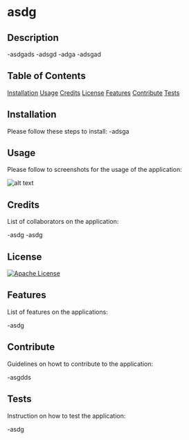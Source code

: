 # asdg


  ## Description
  -asdgads
  -adsgd
  -adga
  -adsgad

  ## Table of Contents

[Installation](#installation)
[Usage](#usage)
[Credits](#credits)
[License](#license)
[Features](#features)
[Contribute](#contribute)
[Tests](#tests)

## Installation
Please follow these steps to install:
-adsga

## Usage
Please follow to screenshots for the usage of the application:

![alt text](assets/images/screenshot.png)

## Credits
List of collaborators on the application:

-asdg
-asdg

## License

[![Apache License](https://img.shields.io/badge/License-Apache--License-orange)](https://choosealicense.com/licenses/apache-2.0/)

## Features
List of features on the applications:

-asdg

## Contribute
Guidelines on howt to contribute to the application:

-asgdds

## Tests
Instruction on how to test the application:

-asdg

